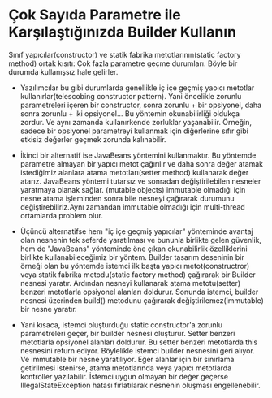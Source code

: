 # Çok Sayıda Parametre ile Karşılaştığınızda Builder Kullanın

Sınıf yapıcılar(constructor) ve statik fabrika metotlarının(static factory method) ortak kısıtı: Çok fazla parametre geçme durumları.
Böyle bir durumda kullanışsız hale gelirler.
* Yazılımcılar bu gibi durumlarda genellikle iç içe geçmiş yaoıcı metotlar kullanırlar(telescobing constructor pattern). Yani öncelikle zorunlu parametreleri içeren bir constructor, sonra zorunlu + bir opsiyonel, daha sonra zorunlu + iki opsiyonel...
Bu yöntemin okunabilirliği oldukça zordur. Ve aynı zamanda kullanırkende zorluklar yaşanabilir. Örneğin, sadece bir opsiyonel parametreyi kullanmak için diğerlerine sıfır gibi etkisiz değerler geçmek zorunda kalınabilir.
* İkinci bir alternatif ise JavaBeans yöntemini kullanmaktır. Bu yöntemde parametre almayan bir yapıcı metot çağırılır ve daha sonra değer atamak istediğimiz alanlara atama metotları(setter method) kullanarak değer atarız.
JavaBeans yöntemi tutarsız ve sonradan değiştirilebilen nesneler yaratmaya olanak sağlar. (mutable objects)
immutable olmadığı için nesne atama işleminden sonra bile nesneyi çağırarak durumunu değiştirebiliriz.Aynı zamandan immutable olmadığı için multi-thread ortamlarda problem olur.
* Üçüncü alternatifse hem "iç içe geçmiş yapıcılar" yönteminde avantaj olan nesnenin tek seferde yaratılması ve bununla birlikte gelen güvenlik, hem de "JavaBeans" yönteminde öne çıkan okunabilirlik özelliklerini birlikte kullanabileceğimiz bir yöntem.
Builder tasarım deseninin bir örneği olan bu yöntemde istemci ilk başta yapıcı metot(constructror) veya statik fabrika metodu(static factory method) çağırarak bir Builder nesnesi yaratır. Ardından nesneyi kullanarak atama metotu(setter) benzeri metotlarla opsiyonel alanları doldurur. Sonunda istemci, builder nesnesi üzerinden build() metodunu çağırarak değiştirilemez(immutable) bir nesne yaratır.

* Yani kısaca, istemci oluşturduğu static constructor'a zorunlu parametreleri geçer, bir builder nesnesi oluşturur. Setter benzeri metotlarla opsiyonel alanları doldurur. Bu setter benzeri metotlarda this nesnesini return ediyor. Böylelikle istemci builder nesnesini geri alıyor. Ve immutable bir nesne yaratılıyor. Eğer alanlar için bir sınırlama getirilmesi istenirse, atama metotlarında veya yapıcı metotlarda kontroller yazılabilir. İstemci uygun olmayan bir değer geçerse IllegalStateException hatası fırlatılarak nesnenin oluşması engellenebilir.